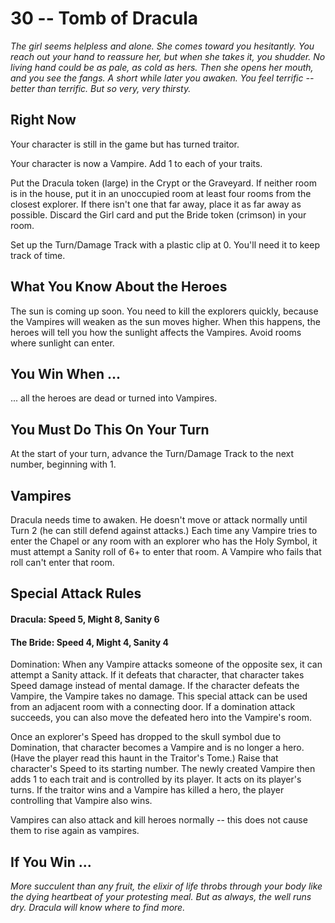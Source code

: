 # 30 -- Tomb of Dracula

_The girl seems helpless and alone. She comes toward you hesitantly. You reach out your hand to reassure her, but when she takes it, you shudder. No living hand could be as pale, as cold as hers. Then she opens her mouth, and you see the fangs._
_A short while later you awaken. You feel terrific -- better than terrific. But so very, very thirsty._

## Right Now

Your character is still in the game but has turned traitor.

Your character is now a Vampire. Add 1 to each of your traits.

Put the Dracula token (large) in the Crypt or the Graveyard. If neither room is in the house, put it in an unoccupied room at least four rooms from the closest explorer. If there isn't one that far away, place it as far away as possible. Discard the Girl card and put the Bride token (crimson) in your room.

Set up the Turn/Damage Track with a plastic clip at 0. You'll need it to keep track of time.

## What You Know About the Heroes

The sun is coming up soon. You need to kill the explorers quickly, because the Vampires will weaken as the sun moves higher. When this happens, the heroes will tell you how the sunlight affects the Vampires. Avoid rooms where sunlight can enter.

## You Win When ...

... all the heroes are dead or turned into Vampires.

## You Must Do This On Your Turn

At the start of your turn, advance the Turn/Damage Track to the next number, beginning with 1.

## Vampires

Dracula needs time to awaken. He doesn't move or attack normally until Turn 2 (he can still defend against attacks.) Each time any Vampire tries to enter the Chapel or any room with an explorer who has the Holy Symbol, it must attempt a Sanity roll of 6+ to enter that room. A Vampire who fails that roll can't enter that room.

## Special Attack Rules

#### Dracula: Speed 5, Might 8, Sanity 6

#### The Bride: Speed 4, Might 4, Sanity 4

Domination: When any Vampire attacks someone of the opposite sex, it can attempt a Sanity attack. If it defeats that character, that character takes Speed damage instead of mental damage. If the character defeats the Vampire, the Vampire takes no damage. This special attack can be used from an adjacent room with a connecting door. If a domination attack succeeds, you can also move the defeated hero into the Vampire's room.

Once an explorer's Speed has dropped to the skull symbol due to Domination, that character becomes a Vampire and is no longer a hero. (Have the player read this haunt in the Traitor's Tome.) Raise that character's Speed to its starting number. The newly created Vampire then adds 1 to each trait and is controlled by its player. It acts on its player's turns. If the traitor wins and a Vampire has killed a hero, the player controlling that Vampire also wins.

Vampires can also attack and kill heroes normally -- this does not cause them to rise again as vampires.

## If You Win ...

_More succulent than any fruit, the elixir of life throbs through your body like the dying heartbeat of your protesting meal. But as always, the well runs dry._
_Dracula will know where to find more._
